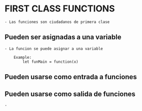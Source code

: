 
# FIRST CLASS FUNCTIONS

    - Las funciones son ciudadanos de primera clase



## Pueden ser asignadas a una variable

    - La funcion se puede asignar a una variable

        Example:
            let funMain = function(x)

## Pueden usarse como entrada a funciones

## Pueden usarse como salida de funciones

    - 
